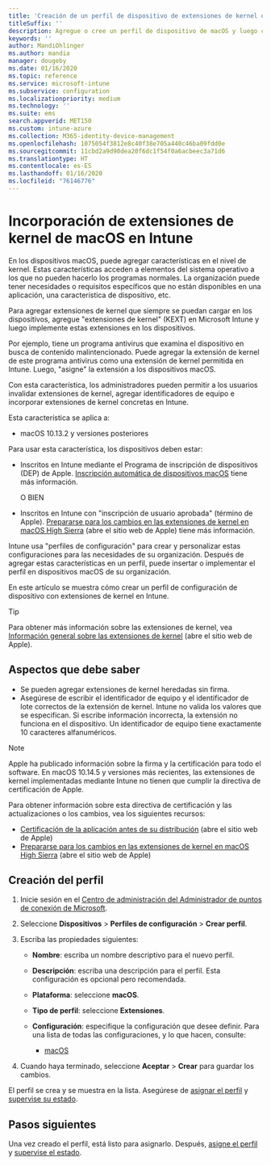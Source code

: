 ```yaml
---
title: 'Creación de un perfil de dispositivo de extensiones de kernel de macOS con Microsoft Intune: Azure | Microsoft Docs'
titleSuffix: ''
description: Agregue o cree un perfil de dispositivo de macOS y luego configure extensiones de kernel para permitir que el usuario invalide, agregue un identificador de equipo y un lote y un identificador de equipo en Microsoft Intune.
keywords: ''
author: MandiOhlinger
ms.author: mandia
manager: dougeby
ms.date: 01/16/2020
ms.topic: reference
ms.service: microsoft-intune
ms.subservice: configuration
ms.localizationpriority: medium
ms.technology: ''
ms.suite: ems
search.appverid: MET150
ms.custom: intune-azure
ms.collection: M365-identity-device-management
ms.openlocfilehash: 1075054f3812e8c40f38e705a440c46ba09fdd0e
ms.sourcegitcommit: 11cbd2a9d90dea20f6dc1f54f0a6acbeec3a71d6
ms.translationtype: HT
ms.contentlocale: es-ES
ms.lasthandoff: 01/16/2020
ms.locfileid: "76146776"
---
```

# <a name="add-macos-kernel-extensions-in-intune"></a>Incorporación de extensiones de kernel de macOS en Intune

En los dispositivos macOS, puede agregar características en el nivel de kernel. Estas características acceden a elementos del sistema operativo a los que no pueden hacerlo los programas normales. La organización puede tener necesidades o requisitos específicos que no están disponibles en una aplicación, una característica de dispositivo, etc. 

Para agregar extensiones de kernel que siempre se puedan cargar en los dispositivos, agregue "extensiones de kernel" (KEXT) en Microsoft Intune y luego implemente estas extensiones en los dispositivos.

Por ejemplo, tiene un programa antivirus que examina el dispositivo en busca de contenido malintencionado. Puede agregar la extensión de kernel de este programa antivirus como una extensión de kernel permitida en Intune. Luego, "asigne" la extensión a los dispositivos macOS.

Con esta característica, los administradores pueden permitir a los usuarios invalidar extensiones de kernel, agregar identificadores de equipo e incorporar extensiones de kernel concretas en Intune.

Esta característica se aplica a:

- macOS 10.13.2 y versiones posteriores

Para usar esta característica, los dispositivos deben estar:

- Inscritos en Intune mediante el Programa de inscripción de dispositivos (DEP) de Apple. [Inscripción automática de dispositivos macOS](../enrollment/device-enrollment-program-enroll-macos.md) tiene más información.

  O BIEN

- Inscritos en Intune con "inscripción de usuario aprobada" (término de Apple). [Prepararse para los cambios en las extensiones de kernel en macOS High Sierra](https://support.apple.com/en-us/HT208019) (abre el sitio web de Apple) tiene más información.

Intune usa "perfiles de configuración" para crear y personalizar estas configuraciones para las necesidades de su organización. Después de agregar estas características en un perfil, puede insertar o implementar el perfil en dispositivos macOS de su organización.

En este artículo se muestra cómo crear un perfil de configuración de dispositivo con extensiones de kernel en Intune.

> [!TIP]
> Para obtener más información sobre las extensiones de kernel, vea [Información general sobre las extensiones de kernel](https://developer.apple.com/library/archive/documentation/Darwin/Conceptual/KernelProgramming/Extend/Extend.html) (abre el sitio web de Apple).

## <a name="what-you-need-to-know"></a>Aspectos que debe saber

- Se pueden agregar extensiones de kernel heredadas sin firma.
- Asegúrese de escribir el identificador de equipo y el identificador de lote correctos de la extensión de kernel. Intune no valida los valores que se especifican. Si escribe información incorrecta, la extensión no funciona en el dispositivo. Un identificador de equipo tiene exactamente 10 caracteres alfanuméricos. 

> [!NOTE]
> Apple ha publicado información sobre la firma y la certificación para todo el software. En macOS 10.14.5 y versiones más recientes, las extensiones de kernel implementadas mediante Intune no tienen que cumplir la directiva de certificación de Apple.
>
> Para obtener información sobre esta directiva de certificación y las actualizaciones o los cambios, vea los siguientes recursos:
>
> - [Certificación de la aplicación antes de su distribución](https://developer.apple.com/documentation/security/notarizing_your_app_before_distribution) (abre el sitio web de Apple) 
> - [Prepararse para los cambios en las extensiones de kernel en macOS High Sierra](https://support.apple.com/en-us/HT208019) (abre el sitio web de Apple)

## <a name="create-the-profile"></a>Creación del perfil

1. Inicie sesión en el [Centro de administración del Administrador de puntos de conexión de Microsoft](https://go.microsoft.com/fwlink/?linkid=2109431).
2. Seleccione **Dispositivos** > **Perfiles de configuración** > **Crear perfil**.
3. Escriba las propiedades siguientes:

    - **Nombre**: escriba un nombre descriptivo para el nuevo perfil.
    - **Descripción**: escriba una descripción para el perfil. Esta configuración es opcional pero recomendada.
    - **Plataforma**: seleccione **macOS**.
    - **Tipo de perfil**: seleccione **Extensiones**.
    - **Configuración**: especifique la configuración que desee definir. Para una lista de todas las configuraciones, y lo que hacen, consulte:

        - [macOS](kernel-extensions-settings-macos.md)

4. Cuando haya terminado, seleccione **Aceptar** > **Crear** para guardar los cambios.

El perfil se crea y se muestra en la lista. Asegúrese de [asignar el perfil](../device-profile-assign.md) y [supervise su estado](../device-profile-monitor.md).

## <a name="next-steps"></a>Pasos siguientes

Una vez creado el perfil, está listo para asignarlo. Después, [asigne el perfil](../device-profile-assign.md) y [supervise el estado](../device-profile-monitor.md).
